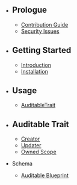 - ## Prologue
    - [Contribution Guide](/docs/{{package}}/{{version}}/contributing)
    - [Security Issues](/docs/{{package}}/{{version}}/security)

- ## Getting Started
    - [Introduction](/docs/{{package}}/{{version}}/introduction)
    - [Installation](/docs/{{package}}/{{version}}/installation)

- ## Usage
    - [AuditableTrait](/docs/{{package}}/{{version}}/usage)

- ## Auditable Trait
    - [Creator](/docs/{{package}}/{{version}}/auditable-trait#creator)
    - [Updater](/docs/{{package}}/{{version}}/auditable-trait#updater)
    - [Owned Scope](/docs/{{package}}/{{version}}/auditable-trait#owned)

- Schema
    - [Auditable Blueprint](/docs/{{package}}/{{version}}/blueprint)
